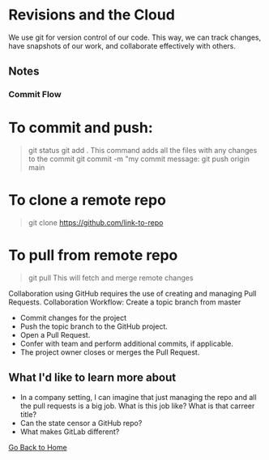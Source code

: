 # Revisions and the Cloud

We use git for version control of our code. This way, we can track changes, have snapshots of our work, and collaborate effectively with others. 

## Notes

### Commit Flow

# To commit and push: #

> git status
> git add .
This command adds all the files with any changes to the commit
> git commit -m "my commit message:
> git push origin main

# To clone a remote repo #

> git clone https://github.com/link-to-repo

# To pull from remote repo #

> git pull 
This will fetch and merge remote changes

Collaboration using GitHub requires the use of creating and managing Pull Requests. 
Collaboration Workflow: 
Create a topic branch from master

- Commit changes for the project
- Push the topic branch to the GitHub project.
- Open a Pull Request.
- Confer with team and perform additional commits, if applicable.
- The project owner closes or merges the Pull Request.

## What I'd like to learn more about

- In a company setting, I can imagine that just managing the repo and all the pull requests is a big job. What is this job like? What is that carreer title?
- Can the state censor a GitHub repo? 
- What makes GitLab different?

[Go Back to Home](README.md)